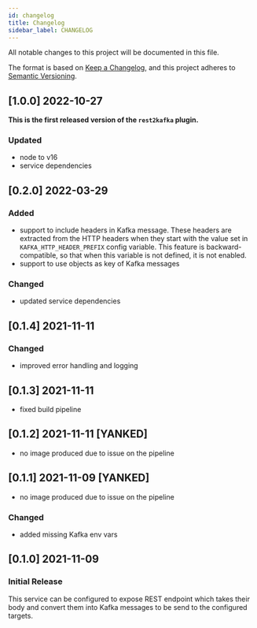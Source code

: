 ```yaml
---
id: changelog
title: Changelog
sidebar_label: CHANGELOG
---
```

All notable changes to this project will be documented in this file.

The format is based on [Keep a Changelog](https://keepachangelog.com/en/0.0.1/),
and this project adheres to [Semantic Versioning](https://semver.org/spec/v2.0.0.html).

## [1.0.0] 2022-10-27

**This is the first released version of the `rest2kafka` plugin.**

### Updated

- node to v16
- service dependencies

## [0.2.0] 2022-03-29

### Added

- support to include headers in Kafka message. These headers are extracted from the
HTTP headers when they start with the value set in `KAFKA_HTTP_HEADER_PREFIX` config variable.
This feature is backward-compatible, so that when this variable is not defined, it is not enabled.
- support to use objects as key of Kafka messages

### Changed

- updated service dependencies

## [0.1.4] 2021-11-11

### Changed

- improved error handling and logging

## [0.1.3] 2021-11-11

- fixed build pipeline

## [0.1.2] 2021-11-11 [YANKED]

- no image produced due to issue on the pipeline

## [0.1.1] 2021-11-09 [YANKED]

- no image produced due to issue on the pipeline

### Changed

- added missing Kafka env vars

## [0.1.0] 2021-11-09

### Initial Release

This service can be configured to expose REST endpoint which takes their body and convert them
into Kafka messages to be send to the configured targets.
